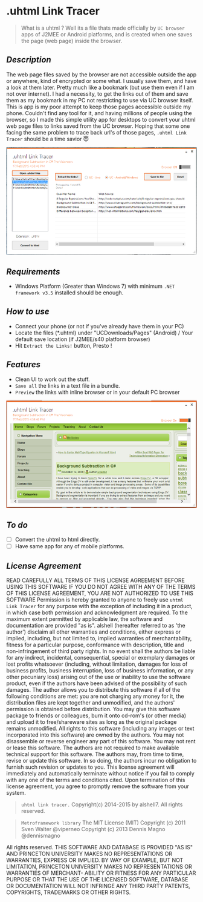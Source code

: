 # .uhtml Link Tracer
> What is a uhtml ?
Well its a file thats made officially by `UC browser` apps of J2MEE or Android platforms, and is created when one 
saves the page (web page) inside the browser.

## *Description*
The web page files saved by the browser are not accessible outside the app or anywhere, kind of encrypted or some 
what. I usually save them, and have a look at them later. Pretty much like a bookmark (but use them even if I am 
not over internet). I had a necessity, to get the links out of them and save them as my bookmark in my PC not 
restricting to use via UC browser itself. This is app is my poor attempt to keep those pages accessible outside 
my phone. Couldn't find any tool for it, and having millions of people using the browser, so I made this simple 
utility app for desktops to convert your uhtml web page files to links saved from the UC browser. Hoping that 
some one facing the same problem to trace back url's of those pages, `.uhtml Link Tracer` should be a time savior :innocent:

![Image of uhtml app](https://github.com/alshell7/uhtml-link-tracer/blob/master/assets/graphics/2_browsed.PNG)

## *Requirements*
* Windows Platform (Greater than Windows 7) with minimum `.NET framework v3.5` installed should be enough.

## *How to use*
* Connect your phone (or not if you've already have them in your PC)
* Locate the files (*.uhtml) under "UCDownloads/Pages" (Android) / Your default save location (if J2MEE/s40 platform browser)
* Hit `Extract the Links!` button, Presto !

## *Features*
* Clean UI to work out the stuff.
* `Save all` the links in a text file in a bundle.
* `Preview` the links with inline browser or in your default PC browser

![Image2 of uhtml app](https://github.com/alshell7/uhtml-link-tracer/blob/master/assets/graphics/1_preview_link.PNG)

## *To do*
- [ ] Convert the uhtml to html directly.
- [ ] Have same app for any of mobile platforms.

## *License Agreement*

READ CAREFULLY ALL TERMS OF THIS LICENSE AGREEMENT BEFORE USING
THIS SOFTWARE IF YOU DO NOT AGREE WITH ANY OF THE TERMS OF THIS LICENSE
AGREEMENT, YOU ARE NOT AUTHORIZED TO USE THIS SOFTWARE
Permission is hereby granted to anyone to freely use `uhtml Link Tracer`
for any purpose with the exception of including it in a
product, in which case both permission and acknowledgment are
required.
To the maximum extent permitted by applicable law, the software
and documentation are provided "as is". alshell
(hereafter referred to as 'the author') disclaim all other
warranties and conditions, either express or implied, including,
but not limited to, implied warranties of merchantability, fitness
for a particular purpose, conformance with description, title and
non-infringement of third party rights. In no event shall the
authors be liable for any indirect, incidental, consequential,
special or exemplary damages or lost profits whatsoever
(including, without limitation, damages for loss of business
profits, business interruption, loss of business information, or
any other pecuniary loss) arising out of the use or inability to
use the software product, even if the authors have been advised of
the possibility of such damages.
The author allows you to distribute this software if all of the
following conditions are met: you are not charging any money for
it, the distribution files are kept together and unmodified, and
the authors' permission is obtained before distribution. You may
give this software package to friends or colleagues, burn it onto
cd-rom's (or other media) and upload it to free/shareware sites as
long as the original package remains unmodified.
All rights to this software (including any images or text
incorporated into this software) are owned by the authors.
You may not disassemble or reverse engineer any part of this
software.
You may not rent or lease this software.
The authors are not required to make available technical support
for this software. The authors may, from time to time, revise or
update this software. In so doing, the authors incur no obligation
to furnish such revision or updates to you.
This license agreement will immediately and automatically
terminate without notice if you fail to comply with any one of the
terms and conditions cited. Upon termination of this license
agreement, you agree to promptly remove the software from your
system.

>`uhtml link tracer.`
>Copyright(c) 2014-2015 by alshell7.
>All rights reserved.
  
>`Metroframework library`
>The MIT License (MIT)
>Copyright (c) 2011 Sven Walter @viperneo
>Copyright (c) 2013 Dennis Magno @dennismagno
  
All rights reserved.
THIS SOFTWARE AND DATABASE IS PROVIDED "AS IS" AND PRINCETON
UNIVERSITY MAKES NO REPRESENTATIONS OR WARRANTIES, EXPRESS OR
IMPLIED.  BY WAY OF EXAMPLE, BUT NOT LIMITATION, PRINCETON
UNIVERSITY MAKES NO REPRESENTATIONS OR WARRANTIES OF MERCHANT-
ABILITY OR FITNESS FOR ANY PARTICULAR PURPOSE OR THAT THE USE  OF
THE LICENSED SOFTWARE, DATABASE OR DOCUMENTATION WILL NOT
INFRINGE ANY THIRD PARTY PATENTS, COPYRIGHTS, TRADEMARKS OR
OTHER RIGHTS.
